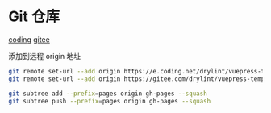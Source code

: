 # Git 仓库

[coding](https://e.coding.net/drylint/vuepress-template/vuepress-template.git)
[gitee](https://gitee.com/drylint/vuepress-template.git)

添加到远程 origin 地址

```bash
git remote set-url --add origin https://e.coding.net/drylint/vuepress-template/vuepress-template.git
git remote set-url --add origin https://gitee.com/drylint/vuepress-template.git
```

```bash
git subtree add --prefix=pages origin gh-pages --squash
git subtree push --prefix=pages origin gh-pages --squash
```
